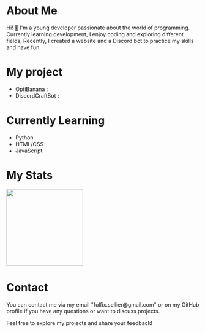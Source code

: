 <h1>About Me</h1>
Hi! 👋 I'm a young developer passionate about the world of programming. Currently learning development, I enjoy coding and exploring different fields. Recently, I created a website and a Discord bot to practice my skills and have fun.

<h1> My project</h1>  
<ul>
  <li>OptiBanana : </li>
  <li>DiscordCraftBot : </li>
</ul>

<h1>Currently Learning</h1>
<ul>
  <li>Python <i class="devicon-python-plain"></i></li>
  <li>HTML/CSS <i class="devicon-html5-plain"></i><i class="devicon-css3-plain"></i></li>
  <li>JavaScript <i class="devicon-javascript-plain"></i></li>
</ul>

<h1>My Stats</h1>
<a href="https://github.com/anuraghazra/github-readme-stats">
  <img height=200 align="center" src="https://github-readme-stats.vercel.app/api?username=Fulfix&title_color=ff0000" />
</a>

<h1>Contact</h1>
You can contact me via my email "fulfix.sellier@gmail.com" or on my GitHub profile if you have any questions or want to discuss projects.

Feel free to explore my projects and share your feedback!
